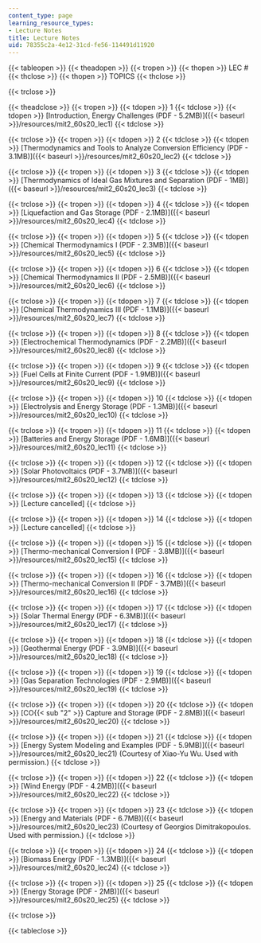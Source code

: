 ```yaml
---
content_type: page
learning_resource_types:
- Lecture Notes
title: Lecture Notes
uid: 78355c2a-4e12-31cd-fe56-114491d11920
---
```


{{< tableopen >}}
{{< theadopen >}}
{{< tropen >}}
{{< thopen >}}
LEC #
{{< thclose >}}
{{< thopen >}}
TOPICS
{{< thclose >}}

{{< trclose >}}

{{< theadclose >}}
{{< tropen >}}
{{< tdopen >}}
1
{{< tdclose >}}
{{< tdopen >}}
[Introduction, Energy Challenges (PDF - 5.2MB)]({{< baseurl >}}/resources/mit2_60s20_lec1)
{{< tdclose >}}

{{< trclose >}}
{{< tropen >}}
{{< tdopen >}}
2
{{< tdclose >}}
{{< tdopen >}}
[Thermodynamics and Tools to Analyze Conversion Efficiency (PDF - 3.1MB)]({{< baseurl >}}/resources/mit2_60s20_lec2)
{{< tdclose >}}

{{< trclose >}}
{{< tropen >}}
{{< tdopen >}}
3
{{< tdclose >}}
{{< tdopen >}}
[Thermodynamics of Ideal Gas Mixtures and Separation (PDF - 1MB)]({{< baseurl >}}/resources/mit2_60s20_lec3)
{{< tdclose >}}

{{< trclose >}}
{{< tropen >}}
{{< tdopen >}}
4
{{< tdclose >}}
{{< tdopen >}}
[Liquefaction and Gas Storage (PDF - 2.1MB)]({{< baseurl >}}/resources/mit2_60s20_lec4)
{{< tdclose >}}

{{< trclose >}}
{{< tropen >}}
{{< tdopen >}}
5
{{< tdclose >}}
{{< tdopen >}}
[Chemical Thermodynamics I (PDF - 2.3MB)]({{< baseurl >}}/resources/mit2_60s20_lec5)
{{< tdclose >}}

{{< trclose >}}
{{< tropen >}}
{{< tdopen >}}
6
{{< tdclose >}}
{{< tdopen >}}
[Chemical Thermodynamics II (PDF - 2.5MB)]({{< baseurl >}}/resources/mit2_60s20_lec6)
{{< tdclose >}}

{{< trclose >}}
{{< tropen >}}
{{< tdopen >}}
7
{{< tdclose >}}
{{< tdopen >}}
[Chemical Thermodynamics III (PDF - 1.1MB)]({{< baseurl >}}/resources/mit2_60s20_lec7)
{{< tdclose >}}

{{< trclose >}}
{{< tropen >}}
{{< tdopen >}}
8
{{< tdclose >}}
{{< tdopen >}}
[Electrochemical Thermodynamics (PDF - 2.2MB)]({{< baseurl >}}/resources/mit2_60s20_lec8)
{{< tdclose >}}

{{< trclose >}}
{{< tropen >}}
{{< tdopen >}}
9
{{< tdclose >}}
{{< tdopen >}}
[Fuel Cells at Finite Current (PDF - 1.9MB)]({{< baseurl >}}/resources/mit2_60s20_lec9)
{{< tdclose >}}

{{< trclose >}}
{{< tropen >}}
{{< tdopen >}}
10
{{< tdclose >}}
{{< tdopen >}}
[Electrolysis and Energy Storage (PDF - 1.3MB)]({{< baseurl >}}/resources/mit2_60s20_lec10)
{{< tdclose >}}

{{< trclose >}}
{{< tropen >}}
{{< tdopen >}}
11
{{< tdclose >}}
{{< tdopen >}}
[Batteries and Energy Storage (PDF - 1.6MB)]({{< baseurl >}}/resources/mit2_60s20_lec11)
{{< tdclose >}}

{{< trclose >}}
{{< tropen >}}
{{< tdopen >}}
12
{{< tdclose >}}
{{< tdopen >}}
[Solar Photovoltaics (PDF - 3.7MB)]({{< baseurl >}}/resources/mit2_60s20_lec12)
{{< tdclose >}}

{{< trclose >}}
{{< tropen >}}
{{< tdopen >}}
13
{{< tdclose >}}
{{< tdopen >}}
\[Lecture cancelled\]
{{< tdclose >}}

{{< trclose >}}
{{< tropen >}}
{{< tdopen >}}
14
{{< tdclose >}}
{{< tdopen >}}
\[Lecture cancelled\]
{{< tdclose >}}

{{< trclose >}}
{{< tropen >}}
{{< tdopen >}}
15
{{< tdclose >}}
{{< tdopen >}}
[Thermo-mechanical Conversion I (PDF - 3.8MB)]({{< baseurl >}}/resources/mit2_60s20_lec15)
{{< tdclose >}}

{{< trclose >}}
{{< tropen >}}
{{< tdopen >}}
16
{{< tdclose >}}
{{< tdopen >}}
[Thermo-mechanical Conversion II (PDF - 3.7MB)]({{< baseurl >}}/resources/mit2_60s20_lec16)
{{< tdclose >}}

{{< trclose >}}
{{< tropen >}}
{{< tdopen >}}
17
{{< tdclose >}}
{{< tdopen >}}
[Solar Thermal Energy (PDF - 6.3MB)]({{< baseurl >}}/resources/mit2_60s20_lec17)
{{< tdclose >}}

{{< trclose >}}
{{< tropen >}}
{{< tdopen >}}
18
{{< tdclose >}}
{{< tdopen >}}
[Geothermal Energy (PDF - 3.9MB)]({{< baseurl >}}/resources/mit2_60s20_lec18)
{{< tdclose >}}

{{< trclose >}}
{{< tropen >}}
{{< tdopen >}}
19
{{< tdclose >}}
{{< tdopen >}}
[Gas Separation Technologies (PDF - 2.9MB)]({{< baseurl >}}/resources/mit2_60s20_lec19)
{{< tdclose >}}

{{< trclose >}}
{{< tropen >}}
{{< tdopen >}}
20
{{< tdclose >}}
{{< tdopen >}}
[CO{{< sub "2" >}} Capture and Storage (PDF - 2.8MB)]({{< baseurl >}}/resources/mit2_60s20_lec20)
{{< tdclose >}}

{{< trclose >}}
{{< tropen >}}
{{< tdopen >}}
21
{{< tdclose >}}
{{< tdopen >}}
[Energy System Modeling and Examples (PDF - 5.9MB)]({{< baseurl >}}/resources/mit2_60s20_lec21) (Courtesy of Xiao-Yu Wu. Used with permission.)
{{< tdclose >}}

{{< trclose >}}
{{< tropen >}}
{{< tdopen >}}
22
{{< tdclose >}}
{{< tdopen >}}
[Wind Energy (PDF - 4.2MB)]({{< baseurl >}}/resources/mit2_60s20_lec22)
{{< tdclose >}}

{{< trclose >}}
{{< tropen >}}
{{< tdopen >}}
23
{{< tdclose >}}
{{< tdopen >}}
[Energy and Materials (PDF - 6.7MB)]({{< baseurl >}}/resources/mit2_60s20_lec23) (Courtesy of Georgios Dimitrakopoulos. Used with permission.)
{{< tdclose >}}

{{< trclose >}}
{{< tropen >}}
{{< tdopen >}}
24
{{< tdclose >}}
{{< tdopen >}}
[Biomass Energy (PDF - 1.3MB)]({{< baseurl >}}/resources/mit2_60s20_lec24)
{{< tdclose >}}

{{< trclose >}}
{{< tropen >}}
{{< tdopen >}}
25
{{< tdclose >}}
{{< tdopen >}}
[Energy Storage (PDF - 2MB)]({{< baseurl >}}/resources/mit2_60s20_lec25)
{{< tdclose >}}

{{< trclose >}}

{{< tableclose >}}